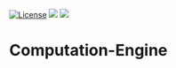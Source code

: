 [![License](https://img.shields.io/badge/License-Apache%202.0-blue.svg)](https://opensource.org/licenses/Apache-2.0)
![](https://tokei.rs/b1/github/JakeB1998/Computation-Engine?category=code)
![](https://tokei.rs/b1/github/JakeB1998/Computation-Engine?category=files)

# Computation-Engine

